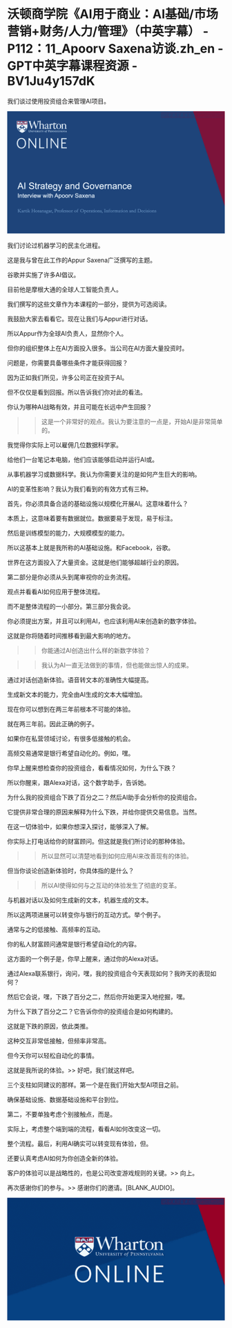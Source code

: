 # 沃顿商学院《AI用于商业：AI基础/市场营销+财务/人力/管理》（中英字幕） - P112：11_Apoorv Saxena访谈.zh_en - GPT中英字幕课程资源 - BV1Ju4y157dK

我们谈过使用投资组合来管理AI项目。

![](img/7d5ee2d64020ed84b4f47c65fad648fa_1.png)

我们讨论过机器学习的民主化进程。

这是我与曾在此工作的Appur Saxena广泛撰写的主题。

谷歌并实施了许多AI倡议。

目前他是摩根大通的全球人工智能负责人。

我们撰写的这些文章作为本课程的一部分，提供为可选阅读。

我鼓励大家去看看它。现在让我们与Appur进行对话。

所以Appur作为全球AI负责人，显然你个人。

但你的组织整体上在AI方面投入很多。当公司在AI方面大量投资时。

问题是，你需要具备哪些条件才能获得回报？

因为正如我们所见，许多公司正在投资于AI。

但不仅仅是看到回报。所以告诉我们你对此的看法。

你认为哪种AI战略有效，并且可能在长远中产生回报？

>> 这是一个非常好的观点。我认为要注意的一点是，开始AI是非常简单的。

我觉得你实际上可以雇佣几位数据科学家。

给他们一台笔记本电脑，他们应该能够启动并运行AI或。

从事机器学习或数据科学。我认为你需要关注的是如何产生巨大的影响。

AI的变革性影响？我认为我们看到的有效方式有三种。

首先，你必须具备合适的基础设施以规模化开展AI。这意味着什么？

本质上，这意味着要有数据就位。数据要易于发现，易于标注。

然后是训练模型的能力，大规模模型的能力。

所以这基本上就是我所称的AI基础设施。和Facebook，谷歌。

世界在这方面投入了大量资金。这就是他们能够超越行业的原因。

第二部分是你必须从头到尾审视你的业务流程。

观点并看看AI如何应用于整体流程。

而不是整体流程的一小部分。第三部分我会说。

你必须提出方案，并且可以利用AI，也应该利用AI来创造新的数字体验。

这就是你将随着时间推移看到最大影响的地方。

>> 你能通过AI创造出什么样的新数字体验？

>> 我认为AI一直无法做到的事情，但也能做出惊人的成果。

通过对话创造新体验。语音转文本的准确性大幅提高。

生成新文本的能力，完全由AI生成的文本大幅增加。

现在你可以想到在两三年前根本不可能的体验。

就在两三年前。因此正确的例子。

如果你在私营领域讨论，有很多低接触的机会。

高频交易通常是银行希望自动化的。例如，嘿。

你早上醒来想检查你的投资组合，看看情况如何，为什么下跌？

所以你醒来，跟Alexa对话，这个数字助手，告诉她。

为什么我的投资组合下跌了百分之二？然后AI助手会分析你的投资组合。

它提供非常合理的原因来解释为什么下跌，并给你提供交易信息。当然。

在这一切体验中，如果你想深入探讨，能够深入了解。

你实际上打电话给你的财富顾问。但这就是我们所讨论的那种体验。

>> 所以显然可以清楚地看到如何应用AI来改善现有的体验。

但当你谈论创造新体验时，你具体指的是什么？

>> 所以AI使得如何与之互动的体验发生了彻底的变革。

与机器对话以及如何生成新的文本，机器生成的文本。

所以这两项进展可以转变你与银行的互动方式。举个例子。

通常与之的低接触、高频率的互动。

你的私人财富顾问通常是银行希望自动化的内容。

这方面的一个例子是，你早上醒来，通过你的Alexa对话。

通过Alexa联系银行，询问，嘿，我的投资组合今天表现如何？我昨天的表现如何？

然后它会说，嘿，下跌了百分之二，然后你开始更深入地挖掘，嘿。

为什么下跌了百分之二？它告诉你你的投资组合是如何构建的。

这就是下跌的原因，依此类推。

这种交互非常低接触，但频率非常高。

但今天你可以轻松自动化的事情。

这就是我所说的体验。>> 好吧，我们就这样吧。

三个支柱如同建议的那样。第一个是在我们开始大型AI项目之前。

确保基础设施、数据基础设施和平台到位。

第二，不要单独考虑个别接触点，而是。

实际上，考虑整个端到端的流程，看看AI如何改变这一切。

整个流程。最后，利用AI确实可以转变现有体验，但。

还要认真考虑AI如何为你创造全新的体验。

客户的体验可以是战略性的，也是公司改变游戏规则的关键。>> 向上。

再次感谢你们的参与。>> 感谢你们的邀请。[BLANK_AUDIO]。

![](img/7d5ee2d64020ed84b4f47c65fad648fa_3.png)
